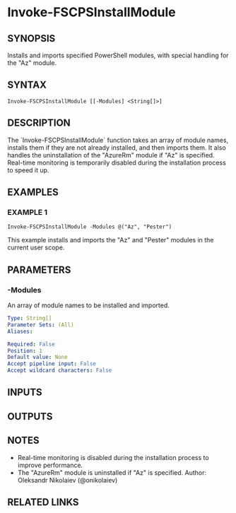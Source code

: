 ﻿---
external help file: fscps.tools-help.xml
Module Name: fscps.tools
online version:
schema: 2.0.0
---

# Invoke-FSCPSInstallModule

## SYNOPSIS
Installs and imports specified PowerShell modules, with special handling for the "Az" module.

## SYNTAX

```
Invoke-FSCPSInstallModule [[-Modules] <String[]>]
```

## DESCRIPTION
The \`Invoke-FSCPSInstallModule\` function takes an array of module names, installs them if they are not already installed, and then imports them.
It also handles the uninstallation of the "AzureRm" module if "Az" is specified.
Real-time monitoring is temporarily disabled during the installation process to speed it up.

## EXAMPLES

### EXAMPLE 1
```
Invoke-FSCPSInstallModule -Modules @("Az", "Pester")
```

This example installs and imports the "Az" and "Pester" modules in the current user scope.

## PARAMETERS

### -Modules
An array of module names to be installed and imported.

```yaml
Type: String[]
Parameter Sets: (All)
Aliases:

Required: False
Position: 1
Default value: None
Accept pipeline input: False
Accept wildcard characters: False
```

## INPUTS

## OUTPUTS

## NOTES
- Real-time monitoring is disabled during the installation process to improve performance.
- The "AzureRm" module is uninstalled if "Az" is specified.
Author: Oleksandr Nikolaiev (@onikolaiev)

## RELATED LINKS
